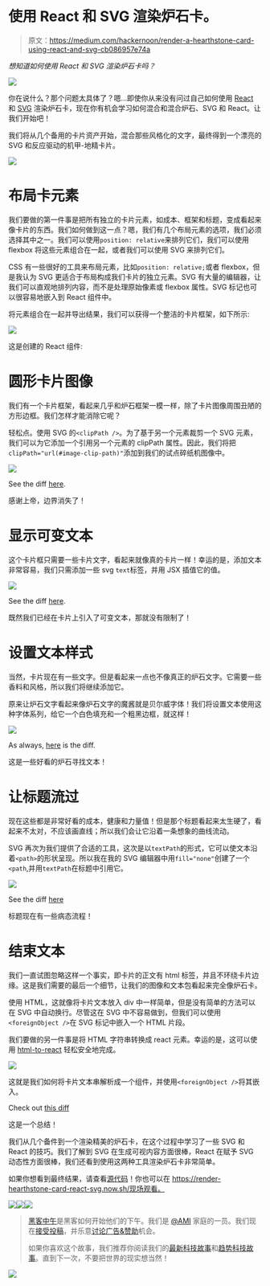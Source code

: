 # 使用 React 和 SVG 渲染炉石卡。

> 原文：<https://medium.com/hackernoon/render-a-hearthstone-card-using-react-and-svg-cb086957e74a>

*想知道如何使用 React 和 SVG 渲染炉石卡吗？*

![](img/90b2d0ed397d3b7b8cbe29d0d300d5eb.png)

你在说什么？那个问题太具体了？嗯…即使你从来没有问过自己如何使用 [React](https://hackernoon.com/tagged/react) 和 [SVG](https://hackernoon.com/tagged/svg) 渲染炉石卡，现在你有机会学习如何混合和混合炉石、SVG 和 React。让我们开始吧！

我们将从几个备用的卡片资产开始，混合那些风格化的文字，最终得到一个漂亮的 SVG 和反应驱动的机甲-地精卡片。

![](img/49c89f721c179dabf60c30304c120d06.png)

# 布局卡元素

我们要做的第一件事是把所有独立的卡片元素，如成本、框架和标题，变成看起来像卡片的东西。我们如何做到这一点？嗯，我们有几个布局元素的选项，我们必须选择其中之一。我们可以使用`position: relative`来排列它们，我们可以使用 flexbox 将这些元素组合在一起，或者我们可以使用 SVG 来排列它们。

CSS 有一些很好的工具来布局元素，比如`position: relative;`或者 flexbox，但是我认为 SVG 更适合于布局构成我们卡片的独立元素。SVG 有大量的编辑器，让我们可以直观地排列内容，而不是处理原始像素或 flexbox 属性。SVG 标记也可以很容易地嵌入到 React 组件中。

将元素组合在一起并导出结果，我们可以获得一个整洁的卡片框架，如下所示:

![](img/1dfe75325f8a654661d1f73d66ac6edf.png)

这是创建的 React 组件:

# 圆形卡片图像

我们有一个卡片框架，看起来几乎和炉石框架一模一样，除了卡片图像周围丑陋的方形边框。我们怎样才能消除它呢？

轻松点。使用 SVG 的`<clipPath />`。为了基于另一个元素裁剪一个 SVG 元素，我们可以为它添加一个引用另一个元素的 clipPath 属性。因此，我们将把`clipPath="url(#image-clip-path)"`添加到我们的试点碎纸机图像中。

![](img/e70a420647381af9d1cbcb34f5543b22.png)

See the diff [here](https://gist.github.com/JulianMayorga/4210f62c00e980d74dca48f9cde405b7/revisions#diff-cd0fde9ec78c8937e515f85dc70a0582).

感谢上帝，边界消失了！

# 显示可变文本

这个卡片框只需要一些卡片文字，看起来就像真的卡片一样！幸运的是，添加文本非常容易，我们只需添加一些 svg `text`标签，并用 JSX 插值它的值。

![](img/6c4fbd5afb44987a8316ae089e636e72.png)

See the diff [here](https://gist.github.com/JulianMayorga/4210f62c00e980d74dca48f9cde405b7/revisions#diff-cd0fde9ec78c8937e515f85dc70a0582).

既然我们已经在卡片上引入了可变文本，那就没有限制了！

# 设置文本样式

当然，卡片现在有一些文字。但是看起来一点也不像真正的炉石文字。它需要一些香料和风格，所以我们将继续添加它。

原来让炉石文字看起来像炉石文字的魔酱就是贝尔威字体！我们将设置文本使用这种字体系列，给它一个白色填充和一个粗黑边框，就这样！

![](img/735b0351382e62d9a8465e7a0e1e430a.png)

As always, [here](https://gist.github.com/JulianMayorga/4210f62c00e980d74dca48f9cde405b7/revisions#diff-cd0fde9ec78c8937e515f85dc70a0582) is the diff.

这是一些好看的炉石寻找文本！

# 让标题流过

现在这些都是非常好看的成本，健康和力量值！但是那个标题看起来太生硬了，看起来不太对，不应该画直线；所以我们会让它沿着一条想象的曲线流动。

SVG 再次为我们提供了合适的工具，这次是以`textPath`的形式，它可以使文本沿着`<path>`的形状呈现。所以我在我的 SVG 编辑器中用`fill="none"`创建了一个`<path`,并用`textPath`在标题中引用它。

![](img/9273f6c973a2610711be0e70cd5589ac.png)

See the diff [here](https://gist.github.com/JulianMayorga/4210f62c00e980d74dca48f9cde405b7/revisions#diff-cd0fde9ec78c8937e515f85dc70a0582)

标题现在有一些病态流程！

# 结束文本

我们一直试图忽略这样一个事实，即卡片的正文有 html 标签，并且不环绕卡片边缘。这是我们需要的最后一个细节，让我们的图像和文本包看起来完全像炉石卡。

使用 HTML，这就像将卡片文本放入 div 中一样简单，但是没有简单的方法可以在 SVG 中自动换行。尽管这在 SVG 中不容易做到，但我们可以使用`<foreignObject />`在 SVG 标记中嵌入一个 HTML 片段。

我们要做的另一件事是将 HTML 字符串转换成 react 元素。幸运的是，这可以使用 [html-to-react](https://github.com/aknuds1/html-to-react) 轻松安全地完成。

![](img/0eb702f4f10add1648420987868a52ce.png)

这就是我们如何将卡片文本串解析成一个组件，并使用`<foreignObject />`将其嵌入。

Check out [this diff](https://gist.github.com/JulianMayorga/4210f62c00e980d74dca48f9cde405b7/revisions#diff-cd0fde9ec78c8937e515f85dc70a0582)

这是一个总结！

我们从几个备件到一个渲染精美的炉石卡，在这个过程中学习了一些 SVG 和 React 的技巧。我们了解到 SVG 在生成可视内容方面很棒，React 在赋予 SVG 动态性方面很棒，我们还看到使用这两种工具渲染炉石卡非常简单。

如果你想看到最终结果，请查看[源代码](https://github.com/JulianMayorga/render-hearthstone-card-react-svg)！你也可以在 https://render-hearthstone-card-react-svg.now.sh/现场观看。

[![](img/50ef4044ecd4e250b5d50f368b775d38.png)](http://bit.ly/HackernoonFB)[![](img/979d9a46439d5aebbdcdca574e21dc81.png)](https://goo.gl/k7XYbx)[![](img/2930ba6bd2c12218fdbbf7e02c8746ff.png)](https://goo.gl/4ofytp)

> [黑客中午](http://bit.ly/Hackernoon)是黑客如何开始他们的下午。我们是 [@AMI](http://bit.ly/atAMIatAMI) 家庭的一员。我们现在[接受投稿](http://bit.ly/hackernoonsubmission)，并乐意[讨论广告&赞助](mailto:partners@amipublications.com)机会。
> 
> 如果你喜欢这个故事，我们推荐你阅读我们的[最新科技故事](http://bit.ly/hackernoonlatestt)和[趋势科技故事](https://hackernoon.com/trending)。直到下一次，不要把世界的现实想当然！

![](img/be0ca55ba73a573dce11effb2ee80d56.png)